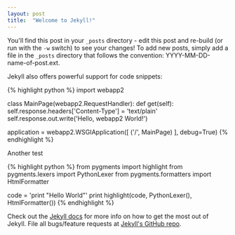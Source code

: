 ```yaml
---
layout: post
title:  "Welcome to Jekyll!"
---
```


You'll find this post in your `_posts` directory - edit this post and re-build (or run with the `-w` switch) to see your changes!
To add new posts, simply add a file in the `_posts` directory that follows the convention: YYYY-MM-DD-name-of-post.ext.

Jekyll also offers powerful support for code snippets:

{% highlight python %}
import webapp2

class MainPage(webapp2.RequestHandler):
    def get(self):
        self.response.headers['Content-Type'] = 'text/plain'
        self.response.out.write('Hello, webapp2 World!')

application = webapp2.WSGIApplication([
    ('/', MainPage)
], debug=True)
{% endhighlight %}

Another test

{% highlight python %}
from pygments import highlight
from pygments.lexers import PythonLexer
from pygments.formatters import HtmlFormatter

code = 'print "Hello World"'
print highlight(code, PythonLexer(), HtmlFormatter())
{% endhighlight %}

Check out the [Jekyll docs][jekyll] for more info on how to get the most out of Jekyll. File all bugs/feature requests at [Jekyll's GitHub repo][jekyll-gh].

[jekyll-gh]: https://github.com/mojombo/jekyll
[jekyll]:    http://jekyllrb.com
